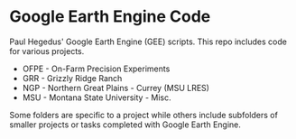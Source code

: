 # Google Earth Engine Code
Paul Hegedus' Google Earth Engine (GEE) scripts. This repo includes code for various projects.


+ OFPE - On-Farm Precision Experiments
+ GRR - Grizzly Ridge Ranch
+ NGP - Northern Great Plains - Currey (MSU LRES)
+ MSU - Montana State University - Misc.


Some folders are specific to a project while others include subfolders of smaller projects or tasks completed with Google Earth Engine.
